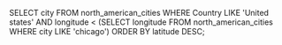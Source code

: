 SELECT city FROM north_american_cities WHERE Country LIKE 'United states' AND longitude < (SELECT longitude FROM north_american_cities WHERE city LIKE 'chicago') ORDER BY latitude DESC;